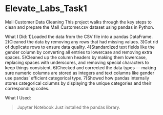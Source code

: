 # Elevate_Labs_Task1
Mall Customer Data Cleaning
This project walks through the key steps to clean and prepare the Mall_Customer.csv dataset using pandas in Python.

What I Did:
1)Loaded the data from the CSV file into a pandas DataFrame.
2)Cleaned the data by removing any rows that had missing values.
3)Got rid of duplicate rows to ensure data quality.
4)Standardized text fields like the gender column by converting all entries to lowercase and removing extra spaces.
5)Cleaned up the column headers by making them lowercase, replacing spaces with underscores, and removing special characters to keep things consistent.
6)Checked and corrected the data types — making sure numeric columns are stored as integers and text columns like gender use pandas’ efficient categorical type.
7)Showed how pandas internally stores categorical columns by displaying the unique categories and their corresponding codes.

What I Used:
>Jupyter Notebook
>Just installed the pandas library. 

